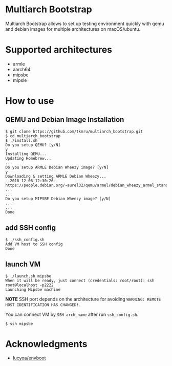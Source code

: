 # Multiarch Bootstrap

Multiarch Bootstrap allows to set up testing environment quickly with qemu and debian images for multiple architectures on macOS/ubuntu.

# Supported architectures

- armle
- aarch64
- mipsbe
- mipsle

# How to use
## QEMU and Debian Image Installation

```
$ git clone https://github.com/tkmru/multiarch_bootstrap.git
$ cd multiarch_bootstrap
$ ./install.sh
Do you setup QEMU? [y/N]
y
Installing QEMU...
Updating Homebrew...
...
Do you setup ARMLE Debian Wheezy image? [y/N]
y
Downloading & setting ARMLE Debian Wheezy...
--2018-12-06 12:30:26--  https://people.debian.org/~aurel32/qemu/armel/debian_wheezy_armel_standard.qcow2
...
...
Do you setup MIPSBE Debian Wheezy image? [y/N]
...
...
Done
```

## add SSH config

```
$ ./ssh_config.sh
Add VM host to SSH config
Done
```

## launch VM

```
$ ./launch.sh mipsbe
When it will be ready, just connect (credentials: root/root): ssh root@localhost -p2222
Launching Mipsbe machine
```

**NOTE** SSH port depends on the architecture for avoiding `WARNING: REMOTE HOST IDENTIFICATION HAS CHANGED!`.

You can connect VM by `SSH arch_name` after run `ssh_config.sh`.

```
$ ssh mipsbe
```

# Acknowledgments

- [lucyoa/envboot](https://github.com/lucyoa/envboot)
